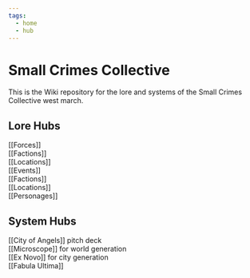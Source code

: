 ```yaml
---
tags:
  - home
  - hub
---
```

# Small Crimes Collective
This is the Wiki repository for the lore and systems of the Small Crimes Collective west march.
## Lore Hubs
[[Forces]]  
[[Factions]]  
[[Locations]]  
[[Events]]  
[[Factions]]  
[[Locations]]  
[[Personages]]  
## System Hubs
[[City of Angels]] pitch deck  
[[Microscope]] for world generation  
[[Ex Novo]] for city generation  
[[Fabula Ultima]]